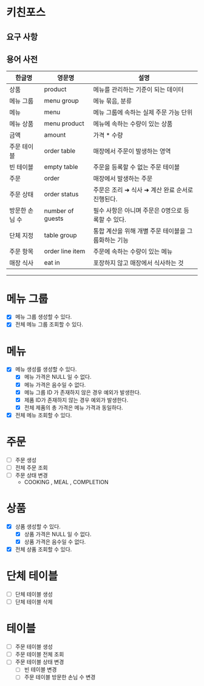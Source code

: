 # 키친포스

## 요구 사항

## 용어 사전

| 한글명 | 영문명 | 설명 |
| --- | --- | --- |
| 상품 | product | 메뉴를 관리하는 기준이 되는 데이터 |
| 메뉴 그룹 | menu group | 메뉴 묶음, 분류 |
| 메뉴 | menu | 메뉴 그룹에 속하는 실제 주문 가능 단위 |
| 메뉴 상품 | menu product | 메뉴에 속하는 수량이 있는 상품 |
| 금액 | amount | 가격 * 수량 |
| 주문 테이블 | order table | 매장에서 주문이 발생하는 영역 |
| 빈 테이블 | empty table | 주문을 등록할 수 없는 주문 테이블 |
| 주문 | order | 매장에서 발생하는 주문 |
| 주문 상태 | order status | 주문은 조리 ➜ 식사 ➜ 계산 완료 순서로 진행된다. |
| 방문한 손님 수 | number of guests | 필수 사항은 아니며 주문은 0명으로 등록할 수 있다. |
| 단체 지정 | table group | 통합 계산을 위해 개별 주문 테이블을 그룹화하는 기능 |
| 주문 항목 | order line item | 주문에 속하는 수량이 있는 메뉴 |
| 매장 식사 | eat in | 포장하지 않고 매장에서 식사하는 것 |

---
# 메뉴 그룹
- [x] 메뉴 그룹 생성할 수 있다.
- [x] 전체 메뉴 그룹 조회할 수 있다.

# 메뉴
- [x] 메뉴 생성를 생성할 수 있다.
  - [x] 메뉴 가격은 NULL 일 수 없다.
  - [x] 메뉴 가격은 음수일 수 없다.
  - [x] 메뉴 그룹 ID 가 존재하지 않은 경우 예외가 발생한다.
  - [x] 제품 ID가 존재하지 않는 경우 예외가 발생한다.
  - [x] 전체 제품의 총 가격은 메뉴 가격과 동일하다.
- [x] 전체 메뉴 조회할 수 있다.

# 주문
- [ ] 주문 생성
- [ ] 전체 주문 조회
- [ ] 주문 상태 변경
  - COOKING , MEAL , COMPLETION

# 상품
- [x] 상품 생성할 수 있다.
  - [x] 상품 가격은 NULL 일 수 없다.
  - [x] 상품 가격은 음수일 수 없다.
- [x] 전체 상품 조회할 수 있다.

# 단체 테이블
- [ ] 단체 테이블 생성
- [ ] 단체 테이블 삭제

# 테이블
- [ ] 주문 테이블 생성
- [ ] 주문 테이블 전체 조회
- [ ] 주문 테이블 상태 변경
  - [ ] 빈 테이블 변경
  - [ ] 주문 테이블 방문한 손님 수 변경
